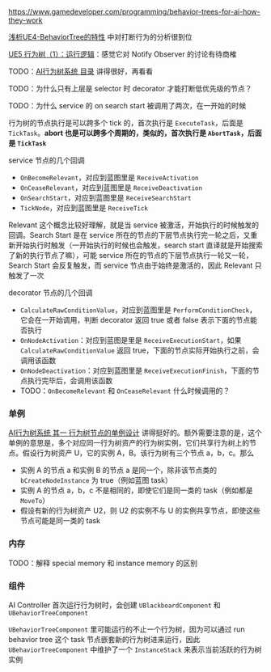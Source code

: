 https://www.gamedeveloper.com/programming/behavior-trees-for-ai-how-they-work

[浅析UE4-BehaviorTree的特性](https://zhuanlan.zhihu.com/p/139514376) 中对打断行为的分析很到位

[UE5 行为树（1）：运行逻辑](https://zhuanlan.zhihu.com/p/667581758)：感觉它对 Notify Observer 的讨论有待商榷

TODO：[AI行为树系统 目录](https://zhuanlan.zhihu.com/p/368889019) 讲得很好，再看看

TODO：为什么只有上层是 selector 时 decorator 才能打断低优先级的节点？

TODO：为什么 service 的 on search start 被调用了两次，在一开始的时候

行为树的节点执行是可以跨多个 tick 的，首次执行是 `ExecuteTask`，后面是 `TickTask`。**abort 也是可以跨多个周期的，类似的，首次执行是 `AbortTask`，后面是 `TickTask`**

service 节点的几个回调
* `OnBecomeRelevant`，对应到蓝图里是 `ReceiveActivation`
* `OnCeaseRelevant`，对应到蓝图里是 `ReceiveDeactivation`
* `OnSearchStart`，对应到蓝图里是 `ReceiveSearchStart`
* `TickNode`，对应到蓝图里是 `ReceiveTick`

Relevant 这个概念比较好理解，就是当 service 被激活，开始执行的时候触发的回调。Search Start 是在 service 所在的节点的下层节点执行完一轮之后，又重新开始执行时触发（一开始执行的时候也会触发，search start 直译就是开始搜索了新的执行节点了嘛），可能 service 所在的节点的下层节点执行一轮又一轮，Search Start 会反复触发，而 service 节点由于始终是激活的，因此 Relevant 只触发了一次

decorator 节点的几个回调
* `CalculateRawConditionValue`，对应到蓝图里是 `PerformConditionCheck`，它会在一开始调用，判断 decorator 返回 true 或者 false 表示下面的节点能否执行
* `OnNodeActivation`：对应到蓝图是里是 `ReceiveExecutionStart`，如果 `CalculateRawConditionValue` 返回 true，下面的节点实际开始执行之前，会调用该函数
* `OnNodeDeactivation`：对应到蓝图里是 `ReceiveExecutionFinish`，下面的节点执行完毕后，会调用该函数
* TODO：`OnBecomeRelevant` 和 `OnCeaseRelevant` 什么时候调用的？

### 单例
[AI行为树系统 其一 行为树节点的单例设计](https://zhuanlan.zhihu.com/p/369100301) 讲得挺好的。额外需要注意的是，这个单例的意思是，多个对应同一行为树资产的行为树实例，它们共享行为树上的节点。假设行为树资产 U，它的实例 A，B。该行为树有三个节点 a，b，c。那么
* 实例 A 的节点 a 和实例 B 的节点 a 是同一个，除非该节点类的 `bCreateNodeInstance` 为 true（例如蓝图 task）
* 实例 A 的节点 a，b，c 不是相同的，即使它们是同一类的 task（例如都是 `MoveTo`）
* 假设有新的行为树资产 U2，则 U2 的实例不与 U 的实例共享节点，即使这些节点可能是同一类的 task
### 内存
TODO：解释 special memory 和 instance memory 的区别
### 组件
AI Controller 首次运行行为树时，会创建 `UBlackboardComponent` 和 `UBehaviorTreeComponent`

`UBehaviorTreeComponent` 里可能运行的不止一个行为树，因为可以通过 run behavior tree 这个 task 节点嵌套新的行为树进来运行，因此 `UBehaviorTreeComponent` 中维护了一个 `InstanceStack` 来表示当前活跃的行为树实例

